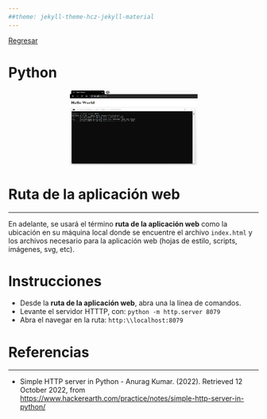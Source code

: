 ```yaml
---
##theme: jekyll-theme-hcz-jekyll-material
---
```


[Regresar](/DAWM/)

Python
=======================

  <p align="center">
    <img width="257" height="150" src="imagenes/python.png">
  </p>

Ruta de la aplicación web
=========================

* * *

En adelante, se usará el término **ruta de la aplicación web** como la ubicación en su máquina local donde se encuentre el archivo `index.html` y los archivos necesario para la aplicación web (hojas de estilo, scripts, imágenes, svg, etc).


Instrucciones
===============

* Desde la **ruta de la aplicación web**, abra una la línea de comandos.
* Levante el servidor HTTTP, con: ```python -m http.server 8079```
* Abra el navegar en la ruta: ```http:\\localhost:8079```

Referencias 
===========

* * *

* Simple HTTP server in Python - Anurag Kumar. (2022). Retrieved 12 October 2022, from https://www.hackerearth.com/practice/notes/simple-http-server-in-python/

